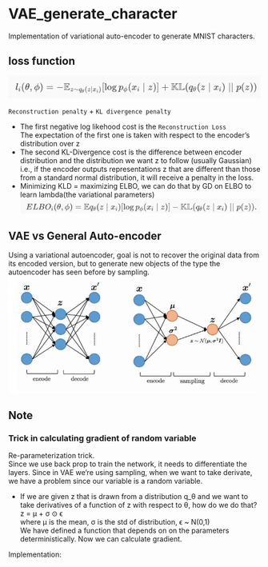 # VAE_generate_character
Implementation of variational auto-encoder to generate MNIST characters.

## loss function
![](loss_function.png)  

`Reconstruction penalty` + `KL divergence penalty`  
* The first negative log likehood cost is the `Reconstruction Loss`  
The expectation of the first one is taken with respect to the encoder’s distribution over z  
* The second KL-Divergence cost is the difference between encoder distribution and the distribution we want z to follow (usually Gaussian)  
i.e., if the encoder outputs representations z that are different than those from a standard normal distribution, it will receive a penalty in the loss.  
* Minimizing KLD = maximizing ELBO, we can do that by GD on ELBO to learn lambda(the variational parameters)
![](ELBO.png)

## VAE vs General Auto-encoder
Using a variational autoencoder, goal is not to recover the original data from its encoded version, but to generate new objects of the type the autoencoder has seen before by sampling.  
![AE(left) vs VAE(right)](AE_vs_VAE.png)

## Note
### Trick in calculating gradient of random variable  
Re-parameterization trick.  
Since we use back prop to train the network, it needs to differentiate the layers. Since in VAE we’re using sampling, when we want to take derivate, we have a problem since our variable is a random variable.  
* If we are given z that is drawn from a distribution q_θ and we want to take derivatives of a function of z with respect to θ, how do we do that?  
z = μ + σ ⊙ ϵ  
where μ is the mean, σ is the std of distribution, ϵ ~ N(0,1)  
We have defined a function that depends on on the parameters deterministically. Now we can calculate gradient.

Implementation:  
```

```
